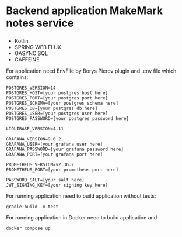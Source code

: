 # Backend application MakeMark notes service

###
- Kotlin
- SPRING WEB FLUX
- GASYNC SQL
- CAFFEINE

For application need EnvFile by Borys Pierov plugin and .env file which contains:
```dotenv
POSTGRES_VERSION=14
POSTGRES_HOST=[your postgres host here]
POSTGRES_PORT=[your postgres port here]
POSTGRES_SCHEMA=[your postgres schema here]
POSTGRES_DB=[your postgres db here]
POSTGRES_USER=[your postgres user here]
POSTGRES_PASSWORD=[your postgres password here]

LIQUIBASE_VERSION=4.11

GRAFANA_VERSION=9.0.2
GRAFANA_USER=[your grafana user here]
GRAFANA_PASSWORD=[your grafana password here]
GRAFANA_PORT=[your grafana port here]

PROMETHEUS_VERSION=v2.36.2
PROMETHEUS_PORT=[your prometheus port here]

PASSWORD_SALT=[your salt here]
JWT_SIGNING_KEY=[your signing key here]
```

For running application need to build application without tests:
```dotenv
gradle build -x test
```

For running application in Docker need to build application and:
```dotenv
docker compose up
```
